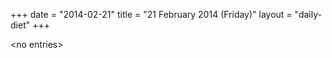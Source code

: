 +++
date = "2014-02-21"
title = "21 February 2014 (Friday)"
layout = "daily-diet"
+++

\<no entries\>